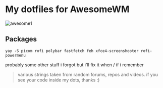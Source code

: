 # My dotfiles for AwesomeWM
![awesome1](https://fuji.s-ul.eu/HCUwvAdq)

## Packages
``` yay -S picom rofi polybar fastfetch feh xfce4-screenshooter rofi-powermenu ``` 

probably some other stuff i forgot but i'll fix it when / if i remember

> various strings taken from random forums, repos and videos. if you see your code inside my dots, thanks :)
